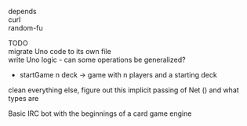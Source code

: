 depends  
curl  
random-fu  

TODO  
migrate Uno code to its own file  
write Uno logic - can some operations be generalized?
- startGame n deck -> game with n players and a starting deck  

clean everything else, figure out this implicit passing of Net () and what types are
  
  
Basic IRC bot with the beginnings of a card game engine
